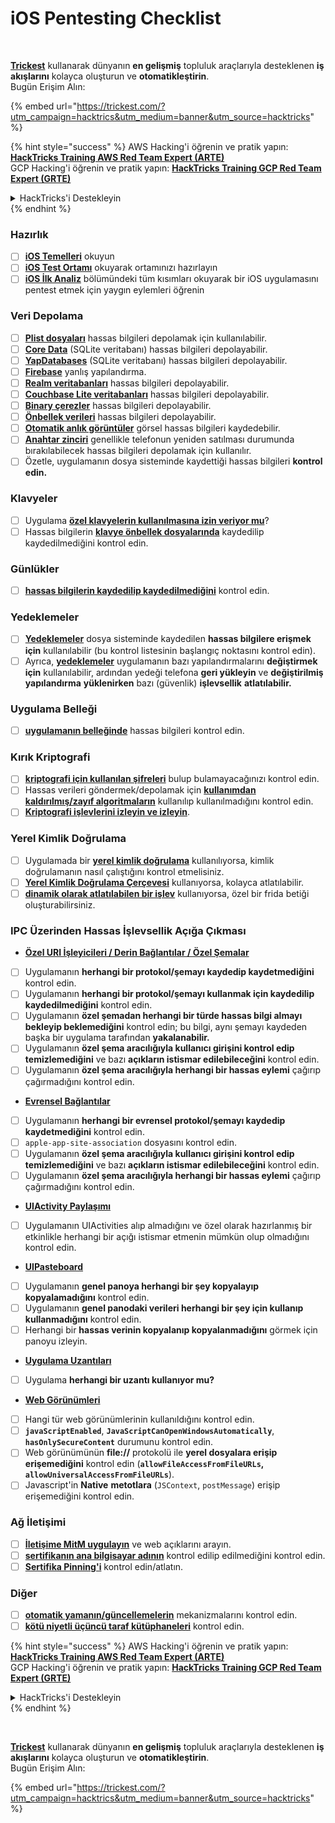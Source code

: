 # iOS Pentesting Checklist

<figure><img src="../.gitbook/assets/image (48).png" alt=""><figcaption></figcaption></figure>

\
[**Trickest**](https://trickest.com/?utm\_campaign=hacktrics\&utm\_medium=banner\&utm\_source=hacktricks) kullanarak dünyanın **en gelişmiş** topluluk araçlarıyla desteklenen **iş akışlarını** kolayca oluşturun ve **otomatikleştirin**.\
Bugün Erişim Alın:

{% embed url="https://trickest.com/?utm_campaign=hacktrics&utm_medium=banner&utm_source=hacktricks" %}

{% hint style="success" %}
AWS Hacking'i öğrenin ve pratik yapın:<img src="/.gitbook/assets/arte.png" alt="" data-size="line">[**HackTricks Training AWS Red Team Expert (ARTE)**](https://training.hacktricks.xyz/courses/arte)<img src="/.gitbook/assets/arte.png" alt="" data-size="line">\
GCP Hacking'i öğrenin ve pratik yapın: <img src="/.gitbook/assets/grte.png" alt="" data-size="line">[**HackTricks Training GCP Red Team Expert (GRTE)**<img src="/.gitbook/assets/grte.png" alt="" data-size="line">](https://training.hacktricks.xyz/courses/grte)

<details>

<summary>HackTricks'i Destekleyin</summary>

* [**abonelik planlarını**](https://github.com/sponsors/carlospolop) kontrol edin!
* **💬 [**Discord grubuna**](https://discord.gg/hRep4RUj7f) veya [**telegram grubuna**](https://t.me/peass) katılın ya da **Twitter'da** 🐦 [**@hacktricks\_live**](https://twitter.com/hacktricks\_live)**'i takip edin.**
* **Hacking ipuçlarını paylaşmak için** [**HackTricks**](https://github.com/carlospolop/hacktricks) ve [**HackTricks Cloud**](https://github.com/carlospolop/hacktricks-cloud) github reposuna PR gönderin.

</details>
{% endhint %}

### Hazırlık

* [ ] [**iOS Temelleri**](ios-pentesting/ios-basics.md) okuyun
* [ ] [**iOS Test Ortamı**](ios-pentesting/ios-testing-environment.md) okuyarak ortamınızı hazırlayın
* [ ] [**iOS İlk Analiz**](ios-pentesting/#initial-analysis) bölümündeki tüm kısımları okuyarak bir iOS uygulamasını pentest etmek için yaygın eylemleri öğrenin

### Veri Depolama

* [ ] [**Plist dosyaları**](ios-pentesting/#plist) hassas bilgileri depolamak için kullanılabilir.
* [ ] [**Core Data**](ios-pentesting/#core-data) (SQLite veritabanı) hassas bilgileri depolayabilir.
* [ ] [**YapDatabases**](ios-pentesting/#yapdatabase) (SQLite veritabanı) hassas bilgileri depolayabilir.
* [ ] [**Firebase**](ios-pentesting/#firebase-real-time-databases) yanlış yapılandırma.
* [ ] [**Realm veritabanları**](ios-pentesting/#realm-databases) hassas bilgileri depolayabilir.
* [ ] [**Couchbase Lite veritabanları**](ios-pentesting/#couchbase-lite-databases) hassas bilgileri depolayabilir.
* [ ] [**Binary çerezler**](ios-pentesting/#cookies) hassas bilgileri depolayabilir.
* [ ] [**Önbellek verileri**](ios-pentesting/#cache) hassas bilgileri depolayabilir.
* [ ] [**Otomatik anlık görüntüler**](ios-pentesting/#snapshots) görsel hassas bilgileri kaydedebilir.
* [ ] [**Anahtar zinciri**](ios-pentesting/#keychain) genellikle telefonun yeniden satılması durumunda bırakılabilecek hassas bilgileri depolamak için kullanılır.
* [ ] Özetle, uygulamanın dosya sisteminde kaydettiği hassas bilgileri **kontrol edin.**

### Klavyeler

* [ ] Uygulama [**özel klavyelerin kullanılmasına izin veriyor mu**](ios-pentesting/#custom-keyboards-keyboard-cache)?
* [ ] Hassas bilgilerin [**klavye önbellek dosyalarında**](ios-pentesting/#custom-keyboards-keyboard-cache) kaydedilip kaydedilmediğini kontrol edin.

### **Günlükler**

* [ ] [**hassas bilgilerin kaydedilip kaydedilmediğini**](ios-pentesting/#logs) kontrol edin.

### Yedeklemeler

* [ ] [**Yedeklemeler**](ios-pentesting/#backups) dosya sisteminde kaydedilen **hassas bilgilere erişmek için** kullanılabilir (bu kontrol listesinin başlangıç noktasını kontrol edin).
* [ ] Ayrıca, [**yedeklemeler**](ios-pentesting/#backups) uygulamanın bazı yapılandırmalarını **değiştirmek için** kullanılabilir, ardından yedeği telefona **geri yükleyin** ve **değiştirilmiş yapılandırma** **yüklenirken** bazı (güvenlik) **işlevsellik** **atlatılabilir.**

### **Uygulama Belleği**

* [ ] [**uygulamanın belleğinde**](ios-pentesting/#testing-memory-for-sensitive-data) hassas bilgileri kontrol edin.

### **Kırık Kriptografi**

* [ ] [**kriptografi için kullanılan şifreleri**](ios-pentesting/#broken-cryptography) bulup bulamayacağınızı kontrol edin.
* [ ] Hassas verileri göndermek/depolamak için [**kullanımdan kaldırılmış/zayıf algoritmaların**](ios-pentesting/#broken-cryptography) kullanılıp kullanılmadığını kontrol edin.
* [ ] [**Kriptografi işlevlerini izleyin ve izleyin**](ios-pentesting/#broken-cryptography).

### **Yerel Kimlik Doğrulama**

* [ ] Uygulamada bir [**yerel kimlik doğrulama**](ios-pentesting/#local-authentication) kullanılıyorsa, kimlik doğrulamanın nasıl çalıştığını kontrol etmelisiniz.
* [ ] [**Yerel Kimlik Doğrulama Çerçevesi**](ios-pentesting/#local-authentication-framework) kullanıyorsa, kolayca atlatılabilir.
* [ ] [**dinamik olarak atlatılabilen bir işlev**](ios-pentesting/#local-authentication-using-keychain) kullanıyorsa, özel bir frida betiği oluşturabilirsiniz.

### IPC Üzerinden Hassas İşlevsellik Açığa Çıkması

* [**Özel URI İşleyicileri / Derin Bağlantılar / Özel Şemalar**](ios-pentesting/#custom-uri-handlers-deeplinks-custom-schemes)
* [ ] Uygulamanın **herhangi bir protokol/şemayı kaydedip kaydetmediğini** kontrol edin.
* [ ] Uygulamanın **herhangi bir protokol/şemayı kullanmak için kaydedilip kaydedilmediğini** kontrol edin.
* [ ] Uygulamanın **özel şemadan herhangi bir türde hassas bilgi almayı bekleyip beklemediğini** kontrol edin; bu bilgi, aynı şemayı kaydeden başka bir uygulama tarafından **yakalanabilir.**
* [ ] Uygulamanın **özel şema aracılığıyla kullanıcı girişini kontrol edip temizlemediğini** ve bazı **açıkların istismar edilebileceğini** kontrol edin.
* [ ] Uygulamanın **özel şema aracılığıyla herhangi bir hassas eylemi** çağırıp çağırmadığını kontrol edin.
* [**Evrensel Bağlantılar**](ios-pentesting/#universal-links)
* [ ] Uygulamanın **herhangi bir evrensel protokol/şemayı kaydedip kaydetmediğini** kontrol edin.
* [ ] `apple-app-site-association` dosyasını kontrol edin.
* [ ] Uygulamanın **özel şema aracılığıyla kullanıcı girişini kontrol edip temizlemediğini** ve bazı **açıkların istismar edilebileceğini** kontrol edin.
* [ ] Uygulamanın **özel şema aracılığıyla herhangi bir hassas eylemi** çağırıp çağırmadığını kontrol edin.
* [**UIActivity Paylaşımı**](ios-pentesting/ios-uiactivity-sharing.md)
* [ ] Uygulamanın UIActivities alıp almadığını ve özel olarak hazırlanmış bir etkinlikle herhangi bir açığı istismar etmenin mümkün olup olmadığını kontrol edin.
* [**UIPasteboard**](ios-pentesting/ios-uipasteboard.md)
* [ ] Uygulamanın **genel panoya herhangi bir şey kopyalayıp kopyalamadığını** kontrol edin.
* [ ] Uygulamanın **genel panodaki verileri herhangi bir şey için kullanıp kullanmadığını** kontrol edin.
* [ ] Herhangi bir **hassas verinin kopyalanıp kopyalanmadığını** görmek için panoyu izleyin.
* [**Uygulama Uzantıları**](ios-pentesting/ios-app-extensions.md)
* [ ] Uygulama **herhangi bir uzantı kullanıyor mu?**
* [**Web Görünümleri**](ios-pentesting/ios-webviews.md)
* [ ] Hangi tür web görünümlerinin kullanıldığını kontrol edin.
* [ ] **`javaScriptEnabled`**, **`JavaScriptCanOpenWindowsAutomatically`**, **`hasOnlySecureContent`** durumunu kontrol edin.
* [ ] Web görünümünün **file://** protokolü ile **yerel dosyalara erişip erişemediğini** kontrol edin (**`allowFileAccessFromFileURLs`, `allowUniversalAccessFromFileURLs`**).
* [ ] Javascript'in **Native** **metotlara** (`JSContext`, `postMessage`) erişip erişemediğini kontrol edin.

### Ağ İletişimi

* [ ] [**İletişime MitM uygulayın**](ios-pentesting/#network-communication) ve web açıklarını arayın.
* [ ] [**sertifikanın ana bilgisayar adının**](ios-pentesting/#hostname-check) kontrol edilip edilmediğini kontrol edin.
* [ ] [**Sertifika Pinning'i**](ios-pentesting/#certificate-pinning) kontrol edin/atlatın.

### **Diğer**

* [ ] [**otomatik yamanın/güncellemelerin**](ios-pentesting/#hot-patching-enforced-updateing) mekanizmalarını kontrol edin.
* [ ] [**kötü niyetli üçüncü taraf kütüphaneleri**](ios-pentesting/#third-parties) kontrol edin.

{% hint style="success" %}
AWS Hacking'i öğrenin ve pratik yapın:<img src="/.gitbook/assets/arte.png" alt="" data-size="line">[**HackTricks Training AWS Red Team Expert (ARTE)**](https://training.hacktricks.xyz/courses/arte)<img src="/.gitbook/assets/arte.png" alt="" data-size="line">\
GCP Hacking'i öğrenin ve pratik yapın: <img src="/.gitbook/assets/grte.png" alt="" data-size="line">[**HackTricks Training GCP Red Team Expert (GRTE)**<img src="/.gitbook/assets/grte.png" alt="" data-size="line">](https://training.hacktricks.xyz/courses/grte)

<details>

<summary>HackTricks'i Destekleyin</summary>

* [**abonelik planlarını**](https://github.com/sponsors/carlospolop) kontrol edin!
* **💬 [**Discord grubuna**](https://discord.gg/hRep4RUj7f) veya [**telegram grubuna**](https://t.me/peass) katılın ya da **Twitter'da** 🐦 [**@hacktricks\_live**](https://twitter.com/hacktricks\_live)**'i takip edin.**
* **Hacking ipuçlarını paylaşmak için** [**HackTricks**](https://github.com/carlospolop/hacktricks) ve [**HackTricks Cloud**](https://github.com/carlospolop/hacktricks-cloud) github reposuna PR gönderin.

</details>
{% endhint %}

<figure><img src="../.gitbook/assets/image (48).png" alt=""><figcaption></figcaption></figure>

\
[**Trickest**](https://trickest.com/?utm\_campaign=hacktrics\&utm\_medium=banner\&utm\_source=hacktricks) kullanarak dünyanın **en gelişmiş** topluluk araçlarıyla desteklenen **iş akışlarını** kolayca oluşturun ve **otomatikleştirin**.\
Bugün Erişim Alın:

{% embed url="https://trickest.com/?utm_campaign=hacktrics&utm_medium=banner&utm_source=hacktricks" %}
